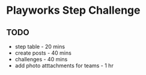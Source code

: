 # Playworks Step Challenge

## TODO

<!-- - team home page - 30 mins -->
<!-- - content pages - 20 mins -->
- step table - 20 mins
- create posts - 40 mins
- challenges - 40 mins
- add photo atttachments for teams - 1 hr

